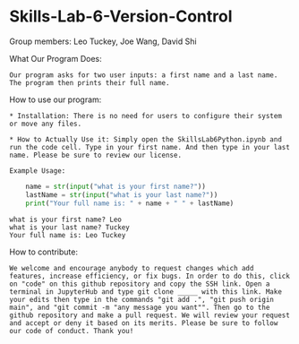 # Skills-Lab-6-Version-Control
Group members: Leo Tuckey, Joe Wang, David Shi

What Our Program Does:

    Our program asks for two user inputs: a first name and a last name. The program then prints their full name.

How to use our program:

    * Installation: There is no need for users to configure their system or move any files.
    
    * How to Actually Use it: Simply open the SkillsLab6Python.ipynb and run the code cell. Type in your first name. And then type in your last name. Please be sure to review our license.

    Example Usage: 
    
```python
    name = str(input("what is your first name?"))
    lastName = str(input("what is your last name?"))
    print("Your full name is: " + name + " " + lastName)
```
    what is your first name? Leo
    what is your last name? Tuckey
    Your full name is: Leo Tuckey

How to contribute:

    We welcome and encourage anybody to request changes which add features, increase efficiency, or fix bugs. In order to do this, click on "code" on this github repository and copy the SSH link. Open a terminal in JupyterHub and type git clone _____ with this link. Make your edits then type in the commands "git add .", "git push origin main", and "git commit -m "any message you want"". Then go to the github repository and make a pull request. We will review your request and accept or deny it based on its merits. Please be sure to follow our code of conduct. Thank you!
